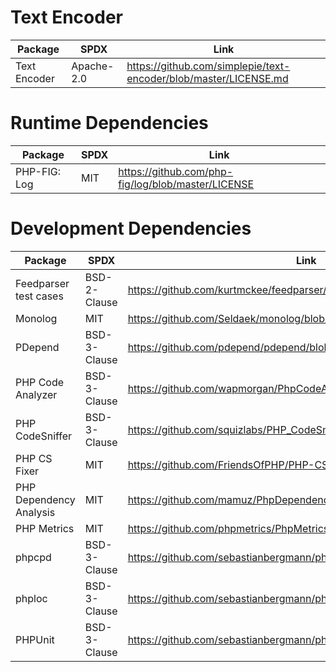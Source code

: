 # Text Encoder

| Package | SPDX | Link |
| ------- | ---- | ---- |
| Text Encoder | Apache-2.0 | <https://github.com/simplepie/text-encoder/blob/master/LICENSE.md> |

# Runtime Dependencies

| Package | SPDX | Link |
| ------- | ---- | ---- |
| PHP-FIG: Log | MIT | <https://github.com/php-fig/log/blob/master/LICENSE> |

# Development Dependencies

| Package | SPDX | Link |
| ------- | ---- | ---- |
| Feedparser test cases | BSD-2-Clause | <https://github.com/kurtmckee/feedparser/blob/develop/LICENSE> |
| Monolog | MIT | <https://github.com/Seldaek/monolog/blob/master/LICENSE> |
| PDepend | BSD-3-Clause | <https://github.com/pdepend/pdepend/blob/master/LICENSE> |
| PHP Code Analyzer | BSD-3-Clause | <https://github.com/wapmorgan/PhpCodeAnalyzer/blob/master/LICENSE.md> |
| PHP CodeSniffer | BSD-3-Clause | <https://github.com/squizlabs/PHP_CodeSniffer/blob/master/licence.txt> |
| PHP CS Fixer | MIT | <https://github.com/FriendsOfPHP/PHP-CS-Fixer/blob/master/LICENSE> |
| PHP Dependency Analysis | MIT | <https://github.com/mamuz/PhpDependencyAnalysis/blob/master/LICENSE> |
| PHP Metrics | MIT | <https://github.com/phpmetrics/PhpMetrics/blob/master/LICENSE> |
| phpcpd | BSD-3-Clause | <https://github.com/sebastianbergmann/phpcpd/blob/master/LICENSE> |
| phploc | BSD-3-Clause | <https://github.com/sebastianbergmann/phploc/blob/master/LICENSE> |
| PHPUnit | BSD-3-Clause | <https://github.com/sebastianbergmann/phpunit/blob/master/LICENSE> |
